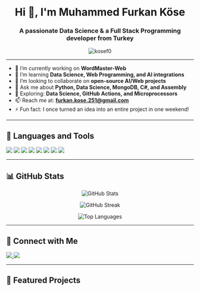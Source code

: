 <h1 align="center">Hi 👋, I'm Muhammed Furkan Köse</h1>
<h3 align="center">A passionate  Data Science & a Full Stack Programming developer from Turkey</h3>

<p align="center">
  <img src="https://komarev.com/ghpvc/?username=kosef0&label=Profile%20views&color=0e75b6&style=flat" alt="kosef0" />
</p>

---

- 🔭 I’m currently working on **WordMaster-Web**  
- 🌱 I’m learning **Data Science, Web Programming, and AI integrations**  
- 👯 I’m looking to collaborate on **open-source AI/Web projects**  
- 💬 Ask me about **Python, Data Science, MongoDB, C#, and Assembly**  
- 🧠 Exploring: **Data Science, GitHub Actions, and Microprocessors**  
- 📫 Reach me at: **furkan.kose.251@gmail.com**  
- ⚡ Fun fact: I once turned an idea into an entire project in one weekend!

---

## 🧰 Languages and Tools

<p align="left">
  <img src="https://img.shields.io/badge/Python-3670A0?style=for-the-badge&logo=python&logoColor=ffdd54"/>
  <img src="https://img.shields.io/badge/JavaScript-F7DF1E?style=for-the-badge&logo=javascript&logoColor=black"/>
  <img src="https://img.shields.io/badge/React-20232A?style=for-the-badge&logo=react&logoColor=61DAFB"/>
  <img src="https://img.shields.io/badge/C%23-239120?style=for-the-badge&logo=c-sharp&logoColor=white"/>
  <img src="https://img.shields.io/badge/MongoDB-4EA94B?style=for-the-badge&logo=mongodb&logoColor=white"/>
  <img src="https://img.shields.io/badge/HTML5-e34c26?style=for-the-badge&logo=html5&logoColor=white"/>
  <img src="https://img.shields.io/badge/CSS3-264de4?style=for-the-badge&logo=css3&logoColor=white"/>
  <img src="https://img.shields.io/badge/GitHub-100000?style=for-the-badge&logo=github&logoColor=white"/>
</p>

---

## 📊 GitHub Stats

<p align="center">
  <img src="https://github-readme-stats.vercel.app/api?username=kosef0&show_icons=true&theme=tokyonight" alt="GitHub Stats" />
</p>

<p align="center">
  <img src="https://streak-stats.demolab.com?user=kosef0&theme=tokyonight" alt="GitHub Streak" />
</p>

<p align="center">
  <img src="https://github-readme-stats.vercel.app/api/top-langs/?username=kosef0&layout=compact&theme=tokyonight" alt="Top Languages" />
</p>

---

## 🔗 Connect with Me

<p align="left">
  <a href="https://www.linkedin.com/in/muhammedfurkank%C3%B6se/" target="_blank">
    <img src="https://img.shields.io/badge/LinkedIn-blue?style=for-the-badge&logo=linkedin&logoColor=white" />
  </a>
  <a href="mailto:furkan.kose.251@gmail.com">
    <img src="https://img.shields.io/badge/Email-D14836?style=for-the-badge&logo=gmail&logoColor=white" />
  </a>
</p>

---

## 🚀 Featured Projects


